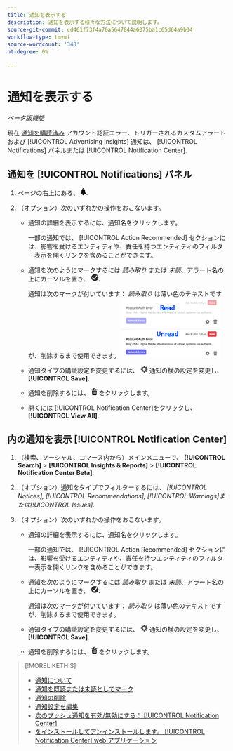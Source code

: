 ```yaml
---
title: 通知を表示する
description: 通知を表示する様々な方法について説明します。
source-git-commit: cd461f73f4a70a5647844a6075ba1c65d64a9b04
workflow-type: tm+mt
source-wordcount: '348'
ht-degree: 0%

---
```


# 通知を表示する

*ベータ版機能*

現在 [通知を購読済み](notification-edit.md) アカウント認証エラー、トリガーされるカスタムアラートおよび [!UICONTROL Advertising Insights] 通知は、 [!UICONTROL Notifications] パネルまたは [!UICONTROL Notification Center].

## 通知を [!UICONTROL Notifications] パネル

1. ページの右上にある、 ![通知](/help/search-social-commerce/assets/notifications-panel.png "通知").

1. （オプション）次のいずれかの操作をおこないます。

   * 通知の詳細を表示するには、通知名をクリックします。

      一部の通知では、 [!UICONTROL Action Recommended] セクションには、影響を受けるエンティティや、責任を持つエンティティのフィルター表示を開くリンクを含めることができます。

   * 通知を次のようにマークするには *読み取り* または *未読*、アラート名の上にカーソルを置き、 ![既読または未読としてマーク](/help/search-social-commerce/assets/notifications-read-unread.png "既読または未読としてマーク").

      通知は次のマークが付いています： *読み取り* は薄い色のテキストですが、削除するまで使用できます。
   ![既読および未読の通知](/help/search-social-commerce/assets/notifications-read-vs-unread.png "既読および未読の通知")

   * 通知タイプの購読設定を変更するには、 ![設定](/help/search-social-commerce/assets/settings-nc.png "設定") 通知の横の設定を変更し、 **[!UICONTROL Save]**.

   * 通知を削除するには、 ![削除](/help/search-social-commerce/assets/delete.png "削除") をクリックします。

   * 開くには [!UICONTROL Notification Center]をクリックし、 **[!UICONTROL View All]**.


## 内の通知を表示 [!UICONTROL Notification Center]

1. （検索、ソーシャル、コマース内から）メインメニューで、 **[!UICONTROL Search]** > **[!UICONTROL Insights & Reports]** > **[!UICONTROL Notification Center Beta]**.

1. （オプション）通知をタイプでフィルターするには、 *[!UICONTROL Notices], [!UICONTROL Recommendations], [!UICONTROL Warnings]または[!UICONTROL Issues]*.

1. （オプション）次のいずれかの操作をおこないます。

   * 通知の詳細を表示するには、通知名をクリックします。

      一部の通知では、 [!UICONTROL Action Recommended] セクションには、影響を受けるエンティティや、責任を持つエンティティのフィルター表示を開くリンクを含めることができます。

   * 通知を次のようにマークするには *読み取り* または *未読*、アラート名の上にカーソルを置き、 ![既読または未読としてマーク](/help/search-social-commerce/assets/notifications-read-unread.png "既読または未読としてマーク").

      通知は次のマークが付いています： *読み取り* は薄い色のテキストですが、削除するまで使用できます。

   * 通知タイプの購読設定を変更するには、 ![設定](/help/search-social-commerce/assets/settings-nc.png "設定")  通知の横の設定を変更し、 **[!UICONTROL Save]**.

   * 通知を削除するには、 ![削除](/help/search-social-commerce/assets/delete.png "削除") をクリックします。

>[!MORELIKETHIS]
>
>* [通知について](/help/search-social-commerce/notifications/notification-about.md)
>* [通知を既読または未読としてマーク](notification-mark-read-unread.md)
>* [通知の削除](notification-delete.md)
>* [通知設定を編集](notification-edit.md)
>* [次のプッシュ通知を有効/無効にする： [!UICONTROL Notification Center]](notifications-push-enable-disable.md)
>* [をインストールしてアンインストールします。 [!UICONTROL Notification Center] web アプリケーション](notification-app-install-uninstall.md)

